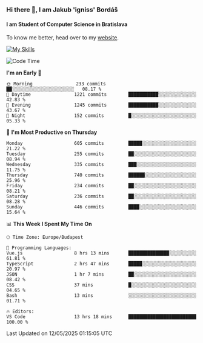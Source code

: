### Hi there 👋, I am Jakub 'igniss' Bordáš

#### I am Student of Computer Science in Bratislava
To know me better, head over to my [website](https://bordas.sk).

[![My Skills](https://skillicons.dev/icons?i=js,typescript,html,css,figma,svelte,vue,next,postgresql,nest,express,nodejs)](https://bordas.sk)


<!--START_SECTION:waka-->
![Code Time](http://img.shields.io/badge/Code%20Time-1%2C885%20hrs%2027%20mins-blue)

**I'm an Early 🐤** 

```text
🌞 Morning                233 commits         ██░░░░░░░░░░░░░░░░░░░░░░░   08.17 % 
🌆 Daytime                1221 commits        ███████████░░░░░░░░░░░░░░   42.83 % 
🌃 Evening                1245 commits        ███████████░░░░░░░░░░░░░░   43.67 % 
🌙 Night                  152 commits         █░░░░░░░░░░░░░░░░░░░░░░░░   05.33 % 
```
📅 **I'm Most Productive on Thursday** 

```text
Monday                   605 commits         █████░░░░░░░░░░░░░░░░░░░░   21.22 % 
Tuesday                  255 commits         ██░░░░░░░░░░░░░░░░░░░░░░░   08.94 % 
Wednesday                335 commits         ███░░░░░░░░░░░░░░░░░░░░░░   11.75 % 
Thursday                 740 commits         ██████░░░░░░░░░░░░░░░░░░░   25.96 % 
Friday                   234 commits         ██░░░░░░░░░░░░░░░░░░░░░░░   08.21 % 
Saturday                 236 commits         ██░░░░░░░░░░░░░░░░░░░░░░░   08.28 % 
Sunday                   446 commits         ████░░░░░░░░░░░░░░░░░░░░░   15.64 % 
```


📊 **This Week I Spent My Time On** 

```text
🕑︎ Time Zone: Europe/Budapest

💬 Programming Languages: 
Vue.js                   8 hrs 13 mins       ███████████████░░░░░░░░░░   61.81 % 
TypeScript               2 hrs 47 mins       █████░░░░░░░░░░░░░░░░░░░░   20.97 % 
JSON                     1 hr 7 mins         ██░░░░░░░░░░░░░░░░░░░░░░░   08.42 % 
CSS                      37 mins             █░░░░░░░░░░░░░░░░░░░░░░░░   04.65 % 
Bash                     13 mins             ░░░░░░░░░░░░░░░░░░░░░░░░░   01.71 % 

🔥 Editors: 
VS Code                  13 hrs 18 mins      █████████████████████████   100.00 % 
```


 Last Updated on 12/05/2025 01:15:05 UTC
<!--END_SECTION:waka-->
